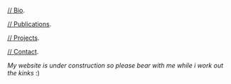 
[// Bio](Bio).

[// Publications](Publications).

[// Projects](Projects).

[// Contact](Contact).

_My website is under construction so please bear with me while i work out the kinks_ :) 

